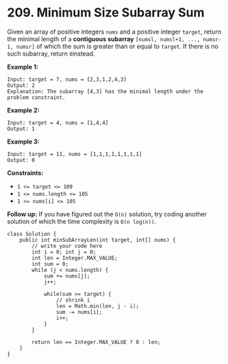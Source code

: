 # 209. Minimum Size Subarray Sum

Given an array of positive integers `nums` and a positive integer `target`, return the minimal length of a **contiguous subarray** `[numsl, numsl+1, ..., numsr-1, numsr]` of which the sum is greater than or equal to `target`. If there is no such subarray, return `0`instead.

&#x20;

**Example 1:**

```
Input: target = 7, nums = [2,3,1,2,4,3]
Output: 2
Explanation: The subarray [4,3] has the minimal length under the problem constraint.
```

**Example 2:**

```
Input: target = 4, nums = [1,4,4]
Output: 1
```

**Example 3:**

```
Input: target = 11, nums = [1,1,1,1,1,1,1,1]
Output: 0
```

&#x20;

**Constraints:**

* `1 <= target <= 109`
* `1 <= nums.length <= 105`
* `1 <= nums[i] <= 105`

&#x20;

**Follow up:** If you have figured out the `O(n)` solution, try coding another solution of which the time complexity is `O(n log(n))`.

```
class Solution {
    public int minSubArrayLen(int target, int[] nums) {
        // write your code here
        int i = 0; int j = 0;
        int len = Integer.MAX_VALUE;
        int sum = 0;
        while (j < nums.length) {
            sum += nums[j];
            j++;

            while(sum >= target) {
                // shrink i
                len = Math.min(len, j - i);
                sum -= nums[i];
                i++;
            }
        }

        return len == Integer.MAX_VALUE ? 0 : len;
    }
}
```

